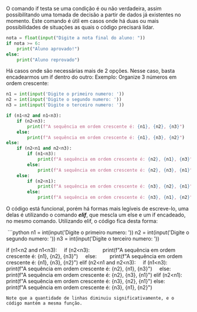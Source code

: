O comando if testa se uma condição é ou não verdadeira, assim possibilitando uma tomada de decisão a partir de dados já existentes no momento. Este comando é útil em casos onde há duas ou mais possibilidades de situações as quais o código precisará lidar.
```python
nota = float(input("Digite a nota final do aluno: "))
if nota >= 6:
    print("Aluno aprovado!")
else:
    print("Aluno reprovado")
```
Há casos onde são necessárias mais de 2 opções. Nesse caso, basta encadearmos um if dentro do outro:
Exemplo: Organize 3 números em ordem crescente:
```python
n1 = int(input('Digite o primeiro numero: '))
n2 = int(input('Digite o segundo numero: '))
n3 = int(input('Digite o terceiro numero: '))

if (n1<n2 and n1<n3):
    if (n2<n3):
        print(f"A sequência em ordem crescente é: {n1}, {n2}, {n3}")
    else:
        print(f"A sequência em ordem crescente é: {n1}, {n3}, {n2}")
else:                          
    if (n2<n1 and n2<n3):
        if (n1<n3):
            print(f"A sequência em ordem crescente é: {n2}, {n1}, {n3}")
        else:
            print(f"A sequência em ordem crescente é: {n2}, {n3}, {n1}")
    else:
        if (n2<n1):
            print(f"A sequência em ordem crescente é: {n3}, {n2}, {n1}")
        else:
            print(f"A sequência em ordem crescente é: {n3}, {n1}, {n2}")
```

O código está funcional, porém há formas mais legíveis de escreve-lo, uma delas é utilizando o comando ***elif***, que mescla um else e um if encadeado, no mesmo comando. Utilizando elif, o código fica desta forma:

 ```python
n1 = int(input('Digite o primeiro numero: '))
n2 = int(input('Digite o segundo numero: '))
n3 = int(input('Digite o terceiro numero: '))

if (n1<n2 and n1<n3):
    if (n2<n3):
        print(f"A sequência em ordem crescente é: {n1}, {n2}, {n3}")
    else:
        print(f"A sequência em ordem crescente é: {n1}, {n3}, {n2}")
elif (n2<n1 and n2<n3):
    if (n1<n3):
        print(f"A sequência em ordem crescente é: {n2}, {n1}, {n3}")
    else:
        print(f"A sequência em ordem crescente é: {n2}, {n3}, {n1}")
elif (n2<n1):
    print(f"A sequência em ordem crescente é: {n3}, {n2}, {n1}")
else:
        print(f"A sequência em ordem crescente é: {n3}, {n1}, {n2}")
```
Note que a quantidade de linhas diminuiu significativamente, e o código mantém a mesma função.
            
